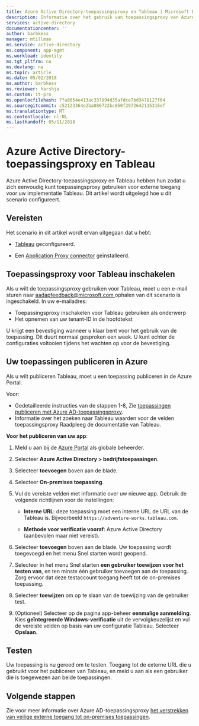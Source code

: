 ```yaml
---
title: Azure Active Directory-toepassingsproxy en Tableau | Microsoft Docs
description: Informatie over het gebruik van toepassingsproxy van Azure Active Directory (Azure AD) voor externe toegang voor uw implementatie Tableau.  .
services: active-directory
documentationcenter: ''
author: barbkess
manager: mtillman
ms.service: active-directory
ms.component: app-mgmt
ms.workload: identity
ms.tgt_pltfrm: na
ms.devlang: na
ms.topic: article
ms.date: 05/02/2018
ms.author: barbkess
ms.reviewer: harshja
ms.custom: it-pro
ms.openlocfilehash: 7fa8654e413ac337994d35afdce7bd3478127f64
ms.sourcegitcommit: c52123364e2ba086722bc860f2972642115316ef
ms.translationtype: MT
ms.contentlocale: nl-NL
ms.lasthandoff: 05/11/2018
---
```

# <a name="azure-active-directory-application-proxy-and-tableau"></a>Azure Active Directory-toepassingsproxy en Tableau 

Azure Active Directory-toepassingsproxy en Tableau hebben hun zodat u zich eenvoudig kunt toepassingsproxy gebruiken voor externe toegang voor uw implementatie Tableau. Dit artikel wordt uitgelegd hoe u dit scenario configureert.  

## <a name="prerequisites"></a>Vereisten 

Het scenario in dit artikel wordt ervan uitgegaan dat u hebt:

- [Tableau](https://onlinehelp.tableau.com/current/server/en-us/proxy.htm#azure) geconfigureerd. 

- Een [Application Proxy connector](manage-apps/application-proxy-enable.md) geïnstalleerd. 

 

## <a name="enabling-application-proxy-for-tableau"></a>Toepassingsproxy voor Tableau inschakelen 

Als u wilt de toepassingsproxy gebruiken voor Tableau, moet u een e-mail sturen naar [ aadapfeedback@microsoft.com ](mailto:aadapfeedback@microsoft.com) ophalen van dit scenario is ingeschakeld.
In uw e-mailadres:

-   Toepassingsproxy inschakelen voor Tableau gebruiken als onderwerp
-   Het opnemen van uw tenant-ID in de hoofdtekst    

U krijgt een bevestiging wanneer u klaar bent voor het gebruik van de toepassing. Dit duurt normaal gesproken een week. U kunt echter de configuraties voltooien tijdens het wachten op voor de bevestiging.


 

## <a name="publish-your-applications-in-azure"></a>Uw toepassingen publiceren in Azure 

Als u wilt publiceren Tableau, moet u een toepassing publiceren in de Azure Portal.

Voor:

- Gedetailleerde instructies van de stappen 1-8, Zie [toepassingen publiceren met Azure AD-toepassingsproxy](manage-apps/application-proxy-publish-azure-portal.md). 
- Informatie over het zoeken naar Tableau waarden voor de velden toepassingsproxy Raadpleeg de documentatie van Tableau.  

**Voor het publiceren van uw app**: 


1. Meld u aan bij de [Azure Portal](https://portal.azure.com) als globale beheerder. 

2. Selecteer **Azure Active Directory > bedrijfstoepassingen**. 

3. Selecteer **toevoegen** boven aan de blade. 

4. Selecteer **On-premises toepassing**. 

5. Vul de vereiste velden met informatie over uw nieuwe app. Gebruik de volgende richtlijnen voor de instellingen: 

    - **Interne URL**: deze toepassing moet een interne URL de URL van de Tableau is. Bijvoorbeeld `https://adventure-works.tableau.com`. 

    - **Methode voor verificatie vooraf**: Azure Active Directory (aanbevolen maar niet vereist). 

6. Selecteer **toevoegen** boven aan de blade. Uw toepassing wordt toegevoegd en het menu Snel starten wordt geopend. 

7. Selecteer in het menu Snel starten **een gebruiker toewijzen voor het testen van**, en ten minste één gebruiker toevoegen aan de toepassing. Zorg ervoor dat deze testaccount toegang heeft tot de on-premises toepassing. 

8. Selecteer **toewijzen** om op te slaan van de toewijzing van de gebruiker test. 

9. (Optioneel) Selecteer op de pagina app-beheer **eenmalige aanmelding**. Kies **geïntegreerde Windows-verificatie** uit de vervolgkeuzelijst en vul de vereiste velden op basis van uw configuratie Tableau. Selecteer **Opslaan**. 

 

## <a name="testing"></a>Testen 

Uw toepassing is nu gereed om te testen. Toegang tot de externe URL die u gebruikt voor het publiceren van Tableau, en meld u aan als een gebruiker die is toegewezen aan beide toepassingen.



## <a name="next-steps"></a>Volgende stappen

Zie voor meer informatie over Azure AD-toepassingsproxy [het verstrekken van veilige externe toegang tot on-premises toepassingen](manage-apps/application-proxy.md).

